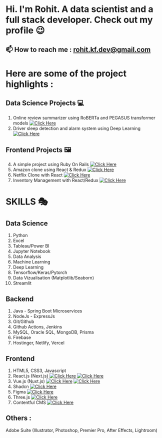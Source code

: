 
# Hi. I'm Rohit. A data scientist and a full stack developer. Check out my profile 😉


## 📫 How to reach me : rohit.kf.dev@gmail.com


# Here are some of the project highlights :  

## Data Science Projects 💻
1. Online review summarizer using RoBERTa and PEGASUS transformer models [![Click Here](https://img.shields.io/badge/Click_Here-blue)](https://github.com/rkf2778/online-review-summarizer)
2. Driver sleep detection and alarm system using Deep Learning [![Click Here](https://img.shields.io/badge/Click_Here-blue)](https://github.com/rkf2778/Driver-Fatigue-Detection-with-OpenCV-and-Deep-Learning)

## Frontend Projects 🖼️
4. A simple project using Ruby On Rails [![Click Here](https://img.shields.io/badge/Click_Here-blue)](https://github.com/rkf2778/Simple-Ruby-On-Rails-App)
5. Amazon clone using React & Redux [![Click Here](https://img.shields.io/badge/Click_Here-blue)](https://github.com/rkf2778/amazon-clone-react)
6. Netflix Clone with React [![Click Here](https://img.shields.io/badge/Click_Here-blue)](https://github.com/rkf2778/Netlfix-Clone-app)
7. Inventory Management with React/Redux [![Click Here](https://img.shields.io/badge/Click_Here-blue)](https://github.com/rkf2778/Product_Inventory_React_Capstone)

# SKILLS 🎭

## Data Science
01. Python
02. Excel
03. Tableau/Power BI
04. Jupyter Notebook
05. Data Analysis
06. Machine Learning
07. Deep Learning
08. Tensorflow/Keras/Pytorch
09. Data Vizualisation (Matplotlib/Seaborn)
10. Streamlit

## Backend
01. Java - Spring Boot Microservices
02. NodeJs - ExpressJs
03. Git/Github
04. Github Actions, Jenkins
05. MySQL, Oracle SQL, MongoDB, Prisma
06. Firebase
07. Hostinger, Netlify, Vercel

## Frontend
01. HTML5, CSS3, Javascript
02. React.js (Next.js) [![Click Here](https://img.shields.io/badge/React_Website-blue)](https://react.dev/) [![Click Here](https://img.shields.io/badge/Next_Website-green)](https://nextjs.org/)
03. Vue.js (Nuxt.js) [![Click Here](https://img.shields.io/badge/Vue_Website-blue)](https://vuejs.org/) [![Click Here](https://img.shields.io/badge/Nuxt_Website-green)](https://nuxt.com/)
04. Shadcn [![Click Here](https://img.shields.io/badge/Website-blue)](https://ui.shadcn.com/)
05. Figma [![Click Here](https://img.shields.io/badge/Website-blue)](https://www.figma.com/)
06. Three.js [![Click Here](https://img.shields.io/badge/Website-blue)](https://www.threejs.com/)
07. Contentful CMS [![Click Here](https://img.shields.io/badge/Website-blue)](https://contentful.com/)

## Others : 
Adobe Suite (Illustrator, Photoshop, Premier Pro, After Effects, Lightroom)








